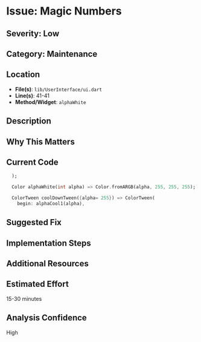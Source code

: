 # Issue: Magic Numbers

## Severity: Low

## Category: Maintenance

## Location
- **File(s)**: `lib/UserInterface/ui.dart`
- **Line(s)**: 41-41
- **Method/Widget**: `alphaWhite`

## Description


## Why This Matters


## Current Code
```dart
  );

  Color alphaWhite(int alpha) => Color.fromARGB(alpha, 255, 255, 255);

  ColorTween coolDownTween({alpha= 255}) => ColorTween(
    begin: alphaCool1(alpha), 
```

## Suggested Fix


## Implementation Steps


## Additional Resources


## Estimated Effort
15-30 minutes

## Analysis Confidence
High
